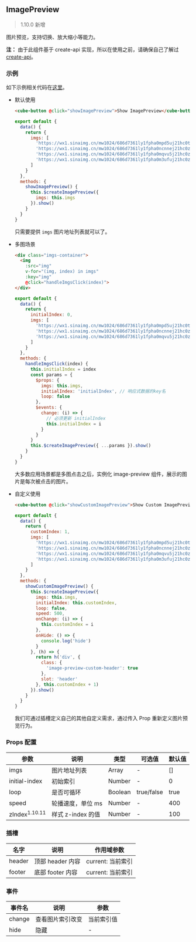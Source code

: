 ## ImagePreview

> 1.10.0 新增

图片预览，支持切换、放大缩小等能力。

__注：__ 由于此组件基于 create-api 实现，所以在使用之前，请确保自己了解过 [create-api](#/zh-CN/docs/create-api)。

### 示例

如下示例相关代码在[这里](https://github.com/didi/cube-ui/tree/master/example/pages/image-preview)。

- 默认使用

  ```html
  <cube-button @click="showImagePreview">Show ImagePreview</cube-button>
  ```

  ```js
  export default {
    data() {
      return {
        imgs: [
          'https://wx1.sinaimg.cn/mw1024/686d7361ly1fpha0mpd5uj21hc0tyws2.jpg',
          'https://wx1.sinaimg.cn/mw1024/686d7361ly1fpha0ncnnej21hc0zetxo.jpg',
          'https://wx1.sinaimg.cn/mw1024/686d7361ly1fpha0mqvu5j21hc0zkgzz.jpg',
          'https://wx1.sinaimg.cn/mw1024/686d7361ly1fpha0m3ufuj21hc0zkqbj.jpg'
        ]
      }
    },
    methods: {
      showImagePreview() {
        this.$createImagePreview({
          imgs: this.imgs
        }).show()
      }
    }
  }
  ```

  只需要提供 `imgs` 图片地址列表就可以了。

- 多图场景

  ```html
  <div class="imgs-container">
    <img
      :src="img"
      v-for="(img, index) in imgs"
      :key="img"
      @click="handleImgsClick(index)">
  </div>
  ```

  ```js
  export default {
    data() {
      return {
        initialIndex: 0,
        imgs: [
          'https://wx1.sinaimg.cn/mw1024/686d7361ly1fpha0mpd5uj21hc0tyws2.jpg',
          'https://wx1.sinaimg.cn/mw1024/686d7361ly1fpha0ncnnej21hc0zetxo.jpg',
          'https://wx1.sinaimg.cn/mw1024/686d7361ly1fpha0mqvu5j21hc0zkgzz.jpg'
        ]
      }
    },
    methods: {
      handleImgsClick(index) {
        this.initialIndex = index
        const params = {
          $props: {
            imgs: this.imgs,
            initialIndex: 'initialIndex', // 响应式数据的key名
            loop: false
          },
          $events: {
            change: (i) => {
              // 必须更新 initialIndex
              this.initialIndex = i
            }
          }
        }
        this.$createImagePreview({ ...params }).show()
      }
    }
  }
  ```

  大多数应用场景都是多图点击之后，实例化 image-preview 组件，展示的图片是每次被点击的图片。

- 自定义使用

  ```html
  <cube-button @click="showCustomImagePreview">Show Custom ImagePreview</cube-button>
  ```

  ```js
  export default {
    data() {
      return {
        customIndex: 1,
        imgs: [
          'https://wx1.sinaimg.cn/mw1024/686d7361ly1fpha0mpd5uj21hc0tyws2.jpg',
          'https://wx1.sinaimg.cn/mw1024/686d7361ly1fpha0ncnnej21hc0zetxo.jpg',
          'https://wx1.sinaimg.cn/mw1024/686d7361ly1fpha0mqvu5j21hc0zkgzz.jpg',
          'https://wx1.sinaimg.cn/mw1024/686d7361ly1fpha0m3ufuj21hc0zkqbj.jpg'
        ]
      }
    },
    methods: {
      showCustomImagePreview() {
        this.$createImagePreview({
          imgs: this.imgs,
          initialIndex: this.customIndex,
          loop: false,
          speed: 500,
          onChange: (i) => {
            this.customIndex = i
          },
          onHide: () => {
            console.log('hide')
          }
        }, (h) => {
          return h('div', {
            class: {
              'image-preview-custom-header': true
            },
            slot: 'header'
          }, this.customIndex + 1)
        }).show()
      }
    }
  }
  ```

  我们可通过插槽定义自己的其他自定义需求，通过传入 Prop 重新定义图片预览行为。

### Props 配置

| 参数 | 说明 | 类型 | 可选值 | 默认值 |
| - | - | - | - | - |
| imgs | 图片地址列表 | Array | - | [] |
| initial-index | 初始索引 | Number | - | 0 |
| loop | 是否可循环 | Boolean | true/false | true |
| speed | 轮播速度，单位 ms | Number | - | 400 |
| zIndex<sup>1.10.11</sup> | 样式 z-index 的值 | Number | - | 100 |

### 插槽

| 名字 | 说明 | 作用域参数 |
| - | - | - |
| header | 顶部 header 内容 | current: 当前索引 |
| footer | 底部 footer 内容 | current: 当前索引 |

### 事件

| 事件名 | 说明 | 参数 |
| - | - | - |
| change | 查看图片索引改变 | 当前索引值 |
| hide | 隐藏 | - |
